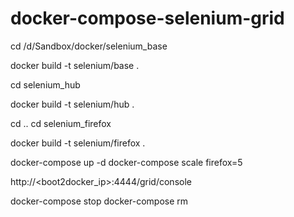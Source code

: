 # docker-compose-selenium-grid

cd /d/Sandbox/docker/selenium_base


docker build -t selenium/base .

cd selenium_hub

docker build -t selenium/hub .

cd ..
cd selenium_firefox

docker build -t selenium/firefox .


docker-compose up -d
docker-compose scale firefox=5

 http://<boot2docker_ip>:4444/grid/console

 
docker-compose stop
docker-compose rm